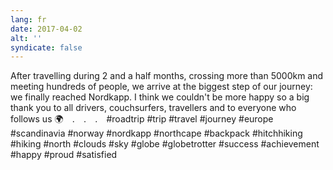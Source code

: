 ```yaml
---
lang: fr
date: 2017-04-02
alt: ''
syndicate: false
---
```


After travelling during 2 and a half months, crossing more than 5000km and meeting hundreds of people, we arrive at the biggest step of our journey: we finally reached Nordkapp. I think we couldn't be more happy so a big thank you to all drivers, couchsurfers, travellers and to everyone who follows us 🌍⠀
.⠀
.⠀
.⠀
#roadtrip #trip #travel #journey #europe #scandinavia #norway #nordkapp #northcape #backpack #hitchhiking #hiking #north #clouds #sky #globe #globetrotter #success #achievement #happy #proud #satisfied
